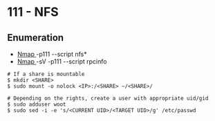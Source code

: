 # 111 - NFS

## Enumeration

* [Nmap ](../../toolbox/network/nmap.md)-p111 --script nfs\*
* [Nmap ](../../toolbox/network/nmap.md)-sV -p111 --script rpcinfo

```
# If a share is mountable
$ mkdir <SHARE>
$ sudo mount -o nolock <IP>:/<SHARE> ~/<SHARE>/

# Depending on the rights, create a user with appropriate uid/gid
$ sudo adduser woot
$ sudo sed -i -e 's/<CURRENT UID>/<TARGET UID>/g' /etc/passwd
```

